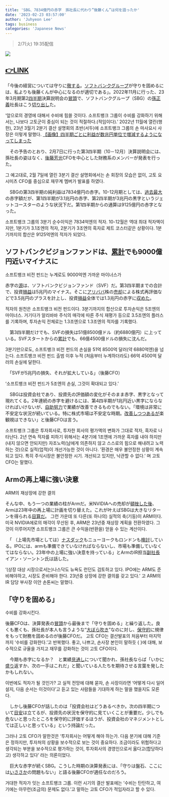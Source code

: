 ```yaml
---
title: 'SBG、7834億円の赤字　孫社長に代わり”後藤くん”は何を語ったか'
date: '2023-02-23 03:57:00'
author: 'Juhyeon Lee'
tags: business
categories: 'Japanese News'
---
```


> 2/7(火) 19:35配信


![](https://news-pctr.c.yimg.jp/uUzvQ3lML_bkIqyakc1vFhNrRI0RUQxg5aFkrX0xDg1_T0wXrbEJjtNGtrf1o9y3JPONh7eV8QVHGGgsNL3tPnY9nidu0-efrcQP7fx8QNZTDuYVeOLQy5L9jx-c7umzNAfVqlnOMa_a8zImoChxrG3AZ2NpIw-CL5mPLHVCLzEo_tzBoCw356yBPjnVsflk)


## [👉LINK](https://news.yahoo.co.jp/articles/51d555c23e9d6a568cc422f8e60e43d8e315453a?page=1)


「今後の経営については守りに<u>徹する</u>。[ソフトバンクグループ](https://search.yahoo.co.jp/search?ei=UTF-8&rkf=1&slfr=1&qrw=0&p=%E3%82%BD%E3%83%95%E3%83%88%E3%83%90%E3%83%B3%E3%82%AF%E3%82%B0%E3%83%AB%E3%83%BC%E3%83%97&fr=link_kw_nws_direct)が守りを固めるには、私よりも後藤くんが中心になるのが適切である」。2022年11月に行った、23年3月期第2<u>四半期</u>決算説明会の<u>冒頭</u>で、ソフトバンクグループ（SBG）の[孫正義](https://search.yahoo.co.jp/search?ei=UTF-8&rkf=1&slfr=1&qrw=0&p=%E5%AD%AB%E6%AD%A3%E7%BE%A9&fr=link_kw_nws_direct)社長はこう<u>切り出し</u>た。


‘앞으로의 경영에 대해서 수비에 힘쓸 것이다. 소프트뱅크 그룹이 수비를 강화하기 위해서는, 나보다 고토군이 중심이 되는 것이 적절하다.(적임이다).’ 
2022년 11월에 열린(행한), 23년 3월기 2분기 결산 설명회의 초반(서두)에 소프트뱅크 그룹의 손 마사요시 사장은 이렇게 말했다.
[【画像】四半期ごとに利益が数兆円単位で増減するようになってしまった](https://image.itmedia.co.jp/l/im/news/articles/2302/07/l_ks_sb2.jpg#utm_source=yahoo_v3&utm_medium=feed&utm_campaign=20230207-134&utm_term=zdn_n-sci&utm_content=img)

　その予告のとおり、2月7日に行った第3四半期（10－12月）決算説明会には、孫社長の姿はなく、[後藤芳光](https://search.yahoo.co.jp/search?ei=UTF-8&rkf=1&slfr=1&qrw=0&p=%E5%BE%8C%E8%97%A4%E8%8A%B3%E5%85%89&fr=link_kw_nws_direct)CFOを中心とした財務系のメンバーが発表を行った。


그 예고대로, 2월 7일에 열린 3분기 결산 설명회에서는 손 회장의 모습은 없이, 고토 요시미츠 CFO를 중심으로 재무계 멤버가 발표를 하였다.

　SBGの第3四半期の純利益は7834億円の赤字。10-12月期としては、<u>過去最大</u>の赤字額だが、第1四半期が3.1兆円の赤字、第2四半期が3兆円の黒字というジェットコースターのような状況下だ。第1四半期からの通算は9125億円の赤字となった。


소프트뱅크 그룹의 3분기 순수이익은 7834억엔의 적자.
10-12월은 역대 최대 적자액이지만, 1분기가 3.1조엔의 적자, 2분기가 3조엔의 흑자로 제트 코스터같은 상황이다.
1분기까지의 합산은 9125억엔의 적자가 되었다.


## ソフトバンクビジョンファンドは、<u>累計</u>でも9000億円近いマイナスに


소프트뱅크 비전 펀드는 누계로도 9000억엔 가까운 마이너스가


赤字の<u>源</u>は、ソフトバンクビジョンファンド（SVF）だ。第3四半期までの合計で、投資<u>損益</u>は5兆円のマイナス。そこに[アリババ](https://search.yahoo.co.jp/search?ei=UTF-8&rkf=1&slfr=1&qrw=0&p=%E3%82%A2%E3%83%AA%E3%83%90%E3%83%90&fr=link_kw_nws_direct)株の<u>売却</u>による株式再評価などで3.5兆円のプラスを計上し、投資<u>損益</u>全体では1.3兆円の赤字に<u>収めた</u>。


적자의 원천은 소프트뱅크 비전 펀드이다. 3분기까지의 합산으로 투자손익은 5조엔의 마이너스.
거기다가 알리바바 주식의 매각에 따른 주식 재평가 등으로 3.5조엔의 플러스를 기록하며, 투자손익 전체로는 1.3조엔으로 1.3조엔의 적자를 기록했다.

　第3四半期だけでも、SVFの損失は51億8500億ドル（約6880億円）に上っている。SVFスタートからの<u>累計</u>でも、66億4500億ドルの損失に沈んだ。


3분기만으로도, 소프트뱅크 비전 펀드의 손실을 51억 8500억 달러(약 6880억엔)을 넘는다. 소프트뱅크 비전 펀드 출범 이후 누적 (처음부터 누계하더라도) 66억 4500억 달러의 손실에 달한다.

　「SVFが5兆円の損失、それが拡大している」（後藤CFO）


‘소프트뱅크 비전 펀드가 5조엔의 손실, 그것이 확대되고 있다.’

　SBGは投資会社であり、投資先の評価額の変化がそのまま赤字、黒字となって現れてくる。2年連続の赤字を避けるには、第4四半期が1兆円近い黒字にならなければいけないが、<u>自助努力</u>で業績が改善できるものでもない。「環境は非常に不安定な状況が続いている。特に株式市場は不安定な時期。<u>改善しつつあるが</u>楽観視はできない」と後藤CFOは言う。


소프트뱅크 그룹은 투자회사로, 투자한 회사의 평가액의 변화가 그대로 적자, 흑자로 나타난다.
2년 연속 적자를 피하기 위해서는 4분기에 1조엔에 가까운 흑자를 내야 하지만(내지 않으면 안되지만) 자조노력(남에게 의존하지 않고 스스로의 힘으로 해내려고 노력하는 것)으로 실적(업적)이 개선가능한 것이 아니다.
’환경은 매우 불안정한 상황이 계속되고 있다. 특히 주식시장은 불안정한 시기. 개선되고 있지만, 낙관할 수 없다.’ 며 고토 CFO는 말했다.


## Armの再上場に強い決意


ARM의 재상장에 강한 결의


そんな中、もう一つの業績の柱がArmだ。米NVIDIAへの売却が<u>頓挫した後</u>、Armは23年中の再上場に計画を切り替えた。これが叶えばSBGは大きなリターンを得られる<u>目算だ</u>。
그런 가운데  또 다른(또 하나의) 실적의 축(기둥)이 ARM이다. 미국 NVIDIA에로의 매각이 무산된 후, ARM은 23년중 재상장 계획을 전환하였다. 그것이 이루어지면 소프트뱅크 그룹은 큰 수익을(반환을) 얻을 수 있는 계산이다.



　「 （上場先市場としては）[ナスダック](https://search.yahoo.co.jp/search?ei=UTF-8&rkf=1&slfr=1&qrw=0&p=%E3%83%8A%E3%82%B9%E3%83%80%E3%83%83%E3%82%AF&fr=link_kw_nws_direct)もニューヨークもロンドンも<u>検討</u>している。IPOには、armも準備できていなければならないし、市場も準備していなくてはならない。23年中の上場に強い決意を持っている」とArmのIR担当<u>副社長</u>イアン・ソーントン氏は話した。


‘(상장 대상 시장으로서는)나스닥도 뉴욕도 런던도 검토하고 있다. IPO에는 ARM도 준비해야하고, 시장도 준비해야 한다. 23년중 상장에 강한 결의를 갖고 있다.’ 고 ARM의 IR 담당 부사장 이안 손톤씨는 말했다.


## 「守りを固める」


수비를 강화시킨다.


後藤CFOは、決算発表の<u>冒頭</u>から最後まで「守りを固める」と繰り返した。良くも悪くも、孫社長が本人も言うような“<u>大ぼら吹き</u>”なのに対し、<u>保守的</u>に規律をもって財務を固めるのが後藤CFOだ。
고토 CFO는 결산발표의 처음부터 마지막까지 ‘수비를 강화한다.’고 반복했다. 좋고, 나쁘고, 손사장 본인이 말하듯 { }에 대해, 보수적으로 규율을 가지고 재무를 강화하는 것이 고토 CFO이다.



　今期も赤字になるか？　と業績<u>見通し</u>について聞かれ、孫社長ならば「いかに<u>盛り</u>返すか、次の一手はこれだ」と聞いている人たちを期待させる言葉を発したかもしれない。


이번에도 적자가 될 것인가? 고 실적 전망에 대해 묻자, 손 사장이라면 ‘어떻게 다시 일어설지, 다음 순서는 이것이다’고 듣고 있는 사람들을 기대하게 하는 말을 했을지도 모른다.



　しかし後藤CFOが話したのは「投資会社はどうあるべきか。次の四半期について<u>目安</u>は立てるが、投資先の状況を保守的に見ていくことが重要だ。少しでも危ないと思ったところを保守的に評価するほうが、投資会社のマネジメントとしては正しいと思っている」という持論だった。


그러나 고토 CFO가 말한것은 ‘투자회사는 어떻게 해야 하는가. 다음 분기에 대해 기준은 정하지만, 투자처의 상황을 보수적으로 보는 것이 중요하다. 조금이라도 위험하다고 생각되는 부분을 보수적으로 평가하는 것이, 투자회사의 경영인으로서 옳다고(합당하다고) 생각하고 있다’ 라는 의론이었다.

　巨大な赤字が続くSBG。こうした時期の決算発表には、「守りは盤石、ここには<u>いささか</u>の問題もない」と語る後藤CFOが適任なのだろう。


거대한 적자가 잇는 소프트뱅크 그룹. 이런 시기의 결산 발표에는 ‘수비는 탄탄하고, 여기에는 아무런(조금의) 문제도 없다.’고 말하는 고토 CFO가 적임자라고 할 수 있다.

